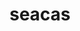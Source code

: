---
title: "seacas"
layout: cache
categories: [package, develop-2025-01-26]
meta: {"versions": ["2022-10-14"], "compilers": ["gcc@=11.1.0", "gcc@=11.4.0"], "oss": ["ubuntu20.04", "ubuntu22.04"], "platforms": ["linux"], "targets": ["x86_64_v3"], "stacks": ["data-vis-sdk", "e4s", "root"], "num_specs": 4, "num_specs_by_stack": {"root": 4, "data-vis-sdk": 1, "e4s": 3}}
spec_details: [{"hash": "q5inh7y4yoxk72pl52pyrugc33jdj2v5", "compiler": "gcc@=11.1.0", "versions": ["2022-10-14"], "os": "ubuntu20.04", "platform": "linux", "target": "x86_64_v3", "variants": ["~adios2", "+applications", "build_system=cmake", "build_type=Release", "+cgns", "~faodel", "+fortran", "generator=make", "~ipo", "+legacy", "~libcatalyst", "+matio", "~metis", "+mpi", "~pamgen", "patches=d088208", "+shared", "+tests", "~thread_safe", "+x11", "~zlib"], "stacks": ["root", "data-vis-sdk"], "size": "-", "tarball": "https://binaries.spack.io/develop-2025-01-26/build_cache/linux-ubuntu20.04-x86_64_v3/gcc-11.1.0/seacas-2022-10-14/linux-ubuntu20.04-x86_64_v3-gcc-11.1.0-seacas-2022-10-14-q5inh7y4yoxk72pl52pyrugc33jdj2v5.spack"}, {"hash": "4gmbwst24vcuumgljwx6xvmvbrokagxf", "compiler": "gcc@=11.4.0", "versions": ["2022-10-14"], "os": "ubuntu22.04", "platform": "linux", "target": "x86_64_v3", "variants": ["~adios2", "+applications", "build_system=cmake", "build_type=Release", "+cgns", "~faodel", "+fortran", "generator=make", "~ipo", "+legacy", "~libcatalyst", "+matio", "~metis", "+mpi", "~pamgen", "patches=d088208", "+shared", "+tests", "~thread_safe", "+x11", "~zlib"], "stacks": ["root", "e4s"], "size": "-", "tarball": "https://binaries.spack.io/develop-2025-01-26/build_cache/linux-ubuntu22.04-x86_64_v3/gcc-11.4.0/seacas-2022-10-14/linux-ubuntu22.04-x86_64_v3-gcc-11.4.0-seacas-2022-10-14-4gmbwst24vcuumgljwx6xvmvbrokagxf.spack"}, {"hash": "kgbdsz6wpstkwqnvprgfz7bie44fiypn", "compiler": "gcc@=11.4.0", "versions": ["2022-10-14"], "os": "ubuntu22.04", "platform": "linux", "target": "x86_64_v3", "variants": ["~adios2", "+applications", "build_system=cmake", "build_type=Release", "+cgns", "~faodel", "+fortran", "generator=make", "~ipo", "+legacy", "~libcatalyst", "+matio", "~metis", "+mpi", "~pamgen", "patches=d088208", "+shared", "+tests", "~thread_safe", "+x11", "~zlib"], "stacks": ["root", "e4s"], "size": "-", "tarball": "https://binaries.spack.io/develop-2025-01-26/build_cache/linux-ubuntu22.04-x86_64_v3/gcc-11.4.0/seacas-2022-10-14/linux-ubuntu22.04-x86_64_v3-gcc-11.4.0-seacas-2022-10-14-kgbdsz6wpstkwqnvprgfz7bie44fiypn.spack"}, {"hash": "ocxtsnfrwwj6cpboobv37d7uvp7jvbvy", "compiler": "gcc@=11.4.0", "versions": ["2022-10-14"], "os": "ubuntu22.04", "platform": "linux", "target": "x86_64_v3", "variants": ["~adios2", "+applications", "build_system=cmake", "build_type=Release", "+cgns", "~faodel", "+fortran", "generator=make", "~ipo", "+legacy", "~libcatalyst", "+matio", "~metis", "+mpi", "~pamgen", "patches=d088208", "+shared", "+tests", "~thread_safe", "+x11", "~zlib"], "stacks": ["root", "e4s"], "size": "-", "tarball": "https://binaries.spack.io/develop-2025-01-26/build_cache/linux-ubuntu22.04-x86_64_v3/gcc-11.4.0/seacas-2022-10-14/linux-ubuntu22.04-x86_64_v3-gcc-11.4.0-seacas-2022-10-14-ocxtsnfrwwj6cpboobv37d7uvp7jvbvy.spack"}]
---